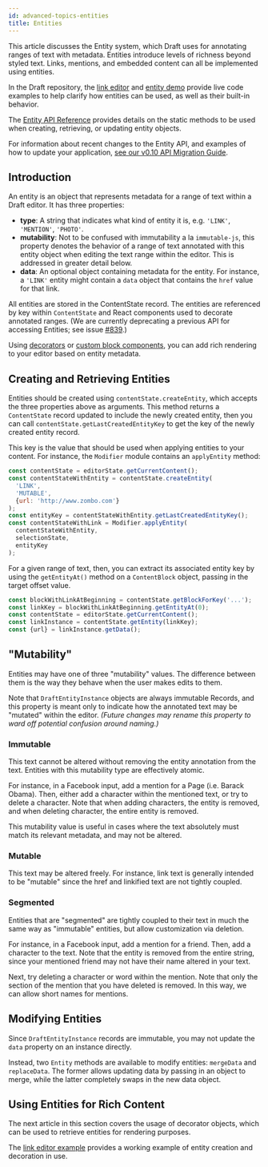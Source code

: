 ```yaml
---
id: advanced-topics-entities
title: Entities
---
```


This article discusses the Entity system, which Draft uses for annotating
ranges of text with metadata. Entities introduce levels of richness beyond
styled text. Links, mentions, and embedded content can all be implemented
using entities.

In the Draft repository, the
[link editor](https://github.com/facebook/draft-js/tree/master/examples/link)
and
[entity demo](https://github.com/facebook/draft-js/tree/master/examples/entity)
provide live code examples to help clarify how entities can be used, as well
as their built-in behavior.

The [Entity API Reference](/docs/api-reference-entity.html) provides
details on the static methods to be used when creating, retrieving, or updating
entity objects.

For information about recent changes to the Entity API, and examples of how to
update your application,
[see our v0.10 API Migration Guide](/docs/v0-10-api-migration.html#content).

## Introduction

An entity is an object that represents metadata for a range of text within a
Draft editor. It has three properties:

- **type**: A string that indicates what kind of entity it is, e.g. `'LINK'`,
`'MENTION'`, `'PHOTO'`.
- **mutability**: Not to be confused with immutability a la `immutable-js`, this
property denotes the behavior of a range of text annotated with this entity
object when editing the text range within the editor. This is addressed in
greater detail below.
- **data**: An optional object containing metadata for the entity. For instance,
a `'LINK'` entity might contain a `data` object that contains the `href` value
for that link.

All entities are stored in the ContentState record. The entities are referenced
by key within `ContentState` and React components used to decorate annotated
ranges. (We are currently deprecating a previous API for accessing Entities; see
issue
[#839](https://github.com/facebook/draft-js/issues/839).)

Using [decorators](/docs/advanced-topics-decorators.html) or
[custom block components](/docs/advanced-topics-block-components.html), you can
add rich rendering to your editor based on entity metadata.

## Creating and Retrieving Entities

Entities should be created using `contentState.createEntity`, which accepts the
three properties above as arguments. This method returns a `ContentState` record updated to include the newly created entity, then you can call `contentState.getLastCreatedEntityKey` to get the key of the newly created entity record.

This key is the value that should be used when applying entities to your
content. For instance, the `Modifier` module contains an `applyEntity` method:

```js
const contentState = editorState.getCurrentContent();
const contentStateWithEntity = contentState.createEntity(
  'LINK',
  'MUTABLE',
  {url: 'http://www.zombo.com'}
);
const entityKey = contentStateWithEntity.getLastCreatedEntityKey();
const contentStateWithLink = Modifier.applyEntity(
  contentStateWithEntity,
  selectionState,
  entityKey
);
```

For a given range of text, then, you can extract its associated entity key by using
the `getEntityAt()` method on a `ContentBlock` object, passing in the target
offset value.

```js
const blockWithLinkAtBeginning = contentState.getBlockForKey('...');
const linkKey = blockWithLinkAtBeginning.getEntityAt(0);
const contentState = editorState.getCurrentContent();
const linkInstance = contentState.getEntity(linkKey);
const {url} = linkInstance.getData();
```
## "Mutability"

Entities may have one of three "mutability" values. The difference between them
is the way they behave when the user makes edits to them.

Note that `DraftEntityInstance` objects are always immutable Records, and this
property is meant only to indicate how the annotated text may be "mutated" within
the editor. _(Future changes may rename this property to ward off potential
confusion around naming.)_

### Immutable

This text cannot be altered without removing the entity annotation
from the text. Entities with this mutability type are effectively atomic.

For instance, in a Facebook input, add a mention for a Page (i.e. Barack Obama).
Then, either add a character within the mentioned text, or try to delete a character.
Note that when adding characters, the entity is removed, and when deleting character,
the entire entity is removed.

This mutability value is useful in cases where the text absolutely must match
its relevant metadata, and may not be altered.

### Mutable

This text may be altered freely. For instance, link text is
generally intended to be "mutable" since the href and linkified text are not
tightly coupled.

### Segmented

Entities that are "segmented" are tightly coupled to their text in much the
same way as "immutable" entities, but allow customization via deletion.

For instance, in a Facebook input, add a mention for a friend. Then, add a
character to the text. Note that the entity is removed from the entire string,
since your mentioned friend may not have their name altered in your text.

Next, try deleting a character or word within the mention. Note that only the
section of the mention that you have deleted is removed. In this way, we can
allow short names for mentions.

## Modifying Entities

Since `DraftEntityInstance` records are immutable, you may not update the `data`
property on an instance directly.

Instead, two `Entity` methods are available to modify entities: `mergeData` and
`replaceData`. The former allows updating data by passing in an object to merge,
while the latter completely swaps in the new data object.

## Using Entities for Rich Content

The next article in this section covers the usage of decorator objects, which
can be used to retrieve entities for rendering purposes.

The [link editor example](https://github.com/facebook/draft-js/tree/master/examples/link)
provides a working example of entity creation and decoration in use.
